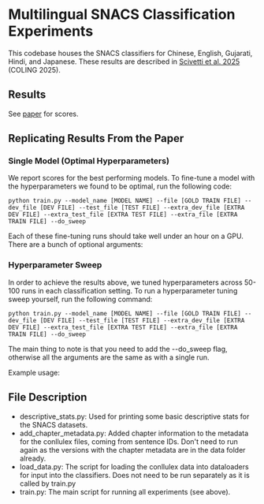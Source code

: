 # Multilingual SNACS Classification Experiments

This codebase houses the SNACS classifiers for Chinese, English, Gujarati, Hindi, and Japanese. These results are described in [Scivetti et al. 2025](https://people.cs.georgetown.edu/nschneid/p/xlingsnacs.pdf) (COLING 2025).

## Results

See [paper](https://people.cs.georgetown.edu/nschneid/p/xlingsnacs.pdf) for scores.



## Replicating Results From the Paper

### Single Model (Optimal Hyperparameters)
We report scores for the best performing models. To fine-tune a model with the hyperparameters we found to be optimal, run the following code:

```
python train.py --model_name [MODEL NAME] --file [GOLD TRAIN FILE] --dev_file [DEV FILE] --test_file [TEST FILE] --extra_dev_file [EXTRA DEV FILE] --extra_test_file [EXTRA TEST FILE] --extra_file [EXTRA TRAIN FILE] --do_sweep
```


Each of these fine-tuning runs should take well under an hour on a GPU. There are a bunch of optional arguments:


### Hyperparameter Sweep
In order to achieve the results above, we tuned hyperparameters across 50-100 runs in each classification setting. To run a hyperparameter tuning sweep yourself, run the following command:
```
python train.py --model_name [MODEL NAME] --file [GOLD TRAIN FILE] --dev_file [DEV FILE] --test_file [TEST FILE] --extra_dev_file [EXTRA DEV FILE] --extra_test_file [EXTRA TEST FILE] --extra_file [EXTRA TRAIN FILE] --do_sweep
```

The main thing to note is that you need to add the --do_sweep flag, otherwise all the arguments are the same as with a single run.

Example usage:


## File Description

- descriptive_stats.py: Used for printing some basic descriptive stats for the SNACS datasets.
- add_chapter_metadata.py: Added chapter information to the metadata for the conllulex files, coming from sentence IDs. Don't need to run again as the versions with the chapter metadata are in the data folder already.
- load_data.py: The script for loading the conllulex data into dataloaders for input into the classifiers. Does not need to be run separately as it is called by train.py
- train.py: The main script for running all experiments (see above).






